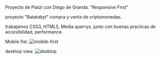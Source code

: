 Proyecto de Platzi con Diego de Granda.
"Responsive First"

proyecto  "Batatabyt" 
compra y venta de criptomonedas.

trabajamos CSS3, HTML5, Media querrys.
junto con buenas practicas de accesibilidad, performance.

Mobile fist.
![mobile-first](https://user-images.githubusercontent.com/66648117/172188537-b056c8bf-0854-40f6-b44f-c7423f1d2fab.png)

desktop view.
![desktop](https://user-images.githubusercontent.com/66648117/172188566-38e56533-6292-43a3-94b6-3356a02ec319.png)
